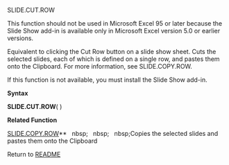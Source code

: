 SLIDE.CUT.ROW

This function should not be used in Microsoft Excel 95 or later because
the Slide Show add-in is available only in Microsoft Excel version 5.0
or earlier versions.

Equivalent to clicking the Cut Row button on a slide show sheet. Cuts
the selected slides, each of which is defined on a single row, and
pastes them onto the Clipboard. For more information, see
SLIDE.COPY.ROW.

If this function is not available, you must install the Slide Show
add-in.

**Syntax**

**SLIDE.CUT.ROW**( )

**Related Function**

[SLIDE.COPY.ROW](SLIDE.COPY.ROW.md)**&nbsp;&nbsp;&nbsp;nbsp;&nbsp;&nbsp;&nbsp;nbsp;&nbsp;&nbsp;&nbsp;nbsp;Copies the selected slides and pastes
them onto the Clipboard



Return to [README](README.md)

